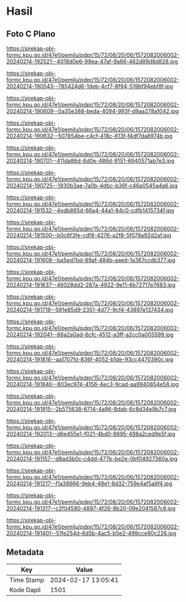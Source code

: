 # Hasil

## Foto C Plano

https://sirekap-obj-formc.kpu.go.id/47e1/pemilu/pdpr/15/72/08/20/06/1572082006002-20240214-192521--4018d0e6-99ea-47af-9a66-462d89d8d828.jpg

https://sirekap-obj-formc.kpu.go.id/47e1/pemilu/pdpr/15/72/08/20/06/1572082006002-20240214-190543--785424d6-1deb-4cf7-8f94-519bf94ebf8f.jpg

https://sirekap-obj-formc.kpu.go.id/47e1/pemilu/pdpr/15/72/08/20/06/1572082006002-20240214-190609--0a35e388-beda-4094-993f-d9aa278a1042.jpg

https://sirekap-obj-formc.kpu.go.id/47e1/pemilu/pdpr/15/72/08/20/06/1572082006002-20240214-190632--507854be-c4cf-418c-813f-f4df7da8974b.jpg

https://sirekap-obj-formc.kpu.go.id/47e1/pemilu/pdpr/15/72/08/20/06/1572082006002-20240214-190701--411da86d-6d0e-486d-9151-6940571ab7e3.jpg

https://sirekap-obj-formc.kpu.go.id/47e1/pemilu/pdpr/15/72/08/20/06/1572082006002-20240214-190725--1930b3ae-7a0b-4dbc-b36f-c46a0545a4a6.jpg

https://sirekap-obj-formc.kpu.go.id/47e1/pemilu/pdpr/15/72/08/20/06/1572082006002-20240214-191532--4edb865d-66a4-44a1-84c0-cdfb1415734f.jpg

https://sirekap-obj-formc.kpu.go.id/47e1/pemilu/pdpr/15/72/08/20/06/1572082006002-20240214-191500--b0c6f3fe-cdf8-4276-a2f8-5f078a92d2af.jpg

https://sirekap-obj-formc.kpu.go.id/47e1/pemilu/pdpr/15/72/08/20/06/1572082006002-20240214-191608--ba5ed7bd-89af-484b-aaed-1a367ccdb377.jpg

https://sirekap-obj-formc.kpu.go.id/47e1/pemilu/pdpr/15/72/08/20/06/1572082006002-20240214-191637--46028dd2-287a-4922-9e11-8b72717e7683.jpg

https://sirekap-obj-formc.kpu.go.id/47e1/pemilu/pdpr/15/72/08/20/06/1572082006002-20240214-191719--591e85d9-2351-4d77-9cf4-43897e137434.jpg

https://sirekap-obj-formc.kpu.go.id/47e1/pemilu/pdpr/15/72/08/20/06/1572082006002-20240214-192041--88a2a0ad-6cfc-4512-a3ff-a2cc0a005599.jpg

https://sirekap-obj-formc.kpu.go.id/47e1/pemilu/pdpr/15/72/08/20/06/1572082006002-20240214-191816--aa1707fd-836f-4052-b1de-93cc4470390c.jpg

https://sirekap-obj-formc.kpu.go.id/47e1/pemilu/pdpr/15/72/08/20/06/1572082006002-20240214-191840--803ec974-4156-4ec3-9cad-aa9940654e58.jpg

https://sirekap-obj-formc.kpu.go.id/47e1/pemilu/pdpr/15/72/08/20/06/1572082006002-20240214-191915--2b575638-6714-4a96-8dab-6c8d34e9b7c7.jpg

https://sirekap-obj-formc.kpu.go.id/47e1/pemilu/pdpr/15/72/08/20/06/1572082006002-20240214-192013--d6e455e1-f021-4bd0-8695-498a2ced9e5f.jpg

https://sirekap-obj-formc.kpu.go.id/47e1/pemilu/pdpr/15/72/08/20/06/1572082006002-20240214-191157--d8ad3b0c-c4dd-477b-be2e-0bf04927360a.jpg

https://sirekap-obj-formc.kpu.go.id/47e1/pemilu/pdpr/15/72/08/20/06/1572082006002-20240214-191217--f1a38666-9eb4-49e1-8d32-759e4af5a9f4.jpg

https://sirekap-obj-formc.kpu.go.id/47e1/pemilu/pdpr/15/72/08/20/06/1572082006002-20240214-191317--c2f04580-4897-4f26-8b20-09e2041587c6.jpg

https://sirekap-obj-formc.kpu.go.id/47e1/pemilu/pdpr/15/72/08/20/06/1572082006002-20240214-191401--51fe254d-6d5b-4ac5-b5e2-499cce80c226.jpg


## Metadata

| Key        | Value               |
| ---------- | ------------------- |
| Time Stamp | 2024-02-17 13:05:41 |
| Kode Dapil | 1501                |



